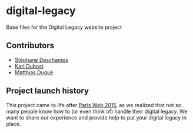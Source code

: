 # digital-legacy
Base files for the Digital Legacy website project

## Contributors

- [Stéphane Deschamps](http://nota-bene.org/)
- [Karl Dubost](http://www.la-grange.net/)
- [Matthias Dugué](http://m4dz.net/)

## Project launch history

This project came to life after [Paris Web 2015](http://www.paris-web.fr/2015/), as we realized that not so many people know how to (or even think of) handle their digital legacy. We want to share our experience and provide help to put your digital legacy in place.